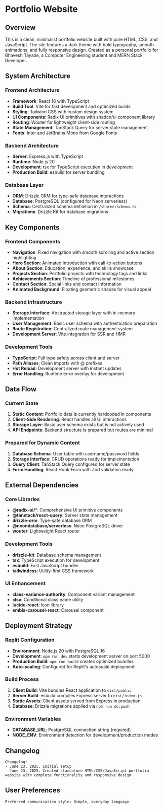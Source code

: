 # Portfolio Website

## Overview

This is a clean, minimalist portfolio website built with pure HTML, CSS, and JavaScript. The site features a dark theme with bold typography, smooth animations, and fully responsive design. Created as a personal portfolio for Bhavesh Tayade, a Computer Engineering student and MERN Stack Developer.

## System Architecture

### Frontend Architecture
- **Framework**: React 18 with TypeScript
- **Build Tool**: Vite for fast development and optimized builds
- **Styling**: Tailwind CSS with custom design system
- **UI Components**: Radix UI primitives with shadcn/ui component library
- **Routing**: Wouter for lightweight client-side routing
- **State Management**: TanStack Query for server state management
- **Fonts**: Inter and JetBrains Mono from Google Fonts

### Backend Architecture
- **Server**: Express.js with TypeScript
- **Runtime**: Node.js 20
- **Development**: tsx for TypeScript execution in development
- **Production Build**: esbuild for server bundling

### Database Layer
- **ORM**: Drizzle ORM for type-safe database interactions
- **Database**: PostgreSQL (configured for Neon serverless)
- **Schema**: Centralized schema definition in `/shared/schema.ts`
- **Migrations**: Drizzle Kit for database migrations

## Key Components

### Frontend Components
- **Navigation**: Fixed navigation with smooth scrolling and active section highlighting
- **Hero Section**: Animated introduction with call-to-action buttons
- **About Section**: Education, experience, and skills showcase
- **Projects Section**: Portfolio projects with technology tags and links
- **Achievements Section**: Timeline of professional milestones
- **Contact Section**: Social links and contact information
- **Animated Background**: Floating geometric shapes for visual appeal

### Backend Infrastructure
- **Storage Interface**: Abstracted storage layer with in-memory implementation
- **User Management**: Basic user schema with authentication preparation
- **Route Registration**: Centralized route management system
- **Development Server**: Vite integration for SSR and HMR

### Development Tools
- **TypeScript**: Full type safety across client and server
- **Path Aliases**: Clean imports with @ prefixes
- **Hot Reload**: Development server with instant updates
- **Error Handling**: Runtime error overlay for development

## Data Flow

### Current State
1. **Static Content**: Portfolio data is currently hardcoded in components
2. **Client-Side Rendering**: React handles all UI interactions
3. **Storage Layer**: Basic user schema exists but is not actively used
4. **API Endpoints**: Backend structure is prepared but routes are minimal

### Prepared for Dynamic Content
1. **Database Schema**: User table with username/password fields
2. **Storage Interface**: CRUD operations ready for implementation
3. **Query Client**: TanStack Query configured for server state
4. **Form Handling**: React Hook Form with Zod validation ready

## External Dependencies

### Core Libraries
- **@radix-ui/***: Comprehensive UI primitive components
- **@tanstack/react-query**: Server state management
- **drizzle-orm**: Type-safe database ORM
- **@neondatabase/serverless**: Neon PostgreSQL driver
- **wouter**: Lightweight React router

### Development Tools
- **drizzle-kit**: Database schema management
- **tsx**: TypeScript execution for development
- **esbuild**: Fast JavaScript bundler
- **tailwindcss**: Utility-first CSS framework

### UI Enhancement
- **class-variance-authority**: Component variant management
- **clsx**: Conditional class name utility
- **lucide-react**: Icon library
- **embla-carousel-react**: Carousel component

## Deployment Strategy

### Replit Configuration
- **Environment**: Node.js 20 with PostgreSQL 16
- **Development**: `npm run dev` starts development server on port 5000
- **Production Build**: `npm run build` creates optimized bundles
- **Auto-scaling**: Configured for Replit's autoscale deployment

### Build Process
1. **Client Build**: Vite bundles React application to `dist/public`
2. **Server Build**: esbuild compiles Express server to `dist/index.js`
3. **Static Assets**: Client assets served from Express in production
4. **Database**: Drizzle migrations applied via `npm run db:push`

### Environment Variables
- **DATABASE_URL**: PostgreSQL connection string (required)
- **NODE_ENV**: Environment detection for development/production modes

## Changelog

```
Changelog:
- June 23, 2025. Initial setup
- June 23, 2025. Created standalone HTML/CSS/JavaScript portfolio website with complete functionality and responsive design
```

## User Preferences

```
Preferred communication style: Simple, everyday language.
```